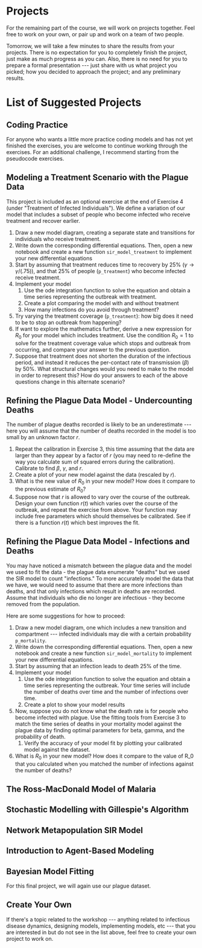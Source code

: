# Projects

For the remaining part of the course, we will work on projects together. Feel free to work on your own, or pair up and work on a team of two people.

Tomorrow, we will take a few minutes to share the results from your projects. There is no expectation for you to completely finish the project, just make as much progress as you can. Also, there is no need for you to prepare a formal presentation --- just share with us what project you picked; how you decided to approach the project; and any preliminary results.

# List of Suggested Projects

## Coding Practice

For anyone who wants a little more practice coding models and has not yet finished the exercises, you are welcome to continue working through the exercises. For an additional challenge, I recommend starting from the pseudocode exercises.

## Modeling a Treatment Scenario with the Plague Data

This project is included as an optional exercise at the end of Exercise 4 (under "Treatment of Infected Individuals"). We define a variation of our model that includes a subset of people who become infected who receive treatment and recover earlier.

1. Draw a new model diagram, creating a separate state and transitions for individuals who receive treatment. 
2. Write down the corresponding differential equations. Then, open a new notebook and create a new function `sir_model_treatment` to implement your new differential equations
3. Start by assuming that treatment reduces time to recovery by 25% ($\gamma \rightarrow \gamma/(.75)$), and that 25% of people (`p_treatment`) who become infected receive treatment. 
4. Implement your model
   1. Use the ode integration function to solve the equation and obtain a time series representing the outbreak with treatment.
   2. Create a plot comparing the model with and without treatment
   3. How many infections do you avoid through treatment?
5. Try varying the treatment coverage (`p_treatment`): how big does it need to be to stop an outbreak from happening?
6. If want to explore the mathematics further, derive a new expression for $R_0$ for your model which includes treatment. Use the condition $R_0=1$ to solve for the treatment coverage value which stops and outbreak from occurring, and compare your answer to the previous question.
7. Suppose that treatment does not shorten the duration of the infectious period, and instead it reduces the per-contact rate of transmission ($\beta$) by 50%. What structural changes would you need to make to the model in order to represent this? How do your answers to each of the above questions change in this alternate scenario?

## Refining the Plague Data Model - Undercounting Deaths

The number of plague deaths recorded is likely to be an underestimate --- here you will assume that the number of deaths recorded in the model is too small by an unknown factor $r$.

1. Repeat the calibration in Exercise 3, this time assuming that the data are larger than they appear by a factor of $r$ (you may need to re-define the way you calculate sum of squared errors during the calibration). Calibrate to find $\beta$, $\gamma$, and $r$. 
2. Create a plot of your new model against the data (rescaled by $r$).
3. What is the new value of $R_0$ in your new model? How does it compare to the previous estimate of $R_0$?
4. Suppose now that $r$ is allowed to vary over the course of the outbreak.   Design your own function $r(t)$ which varies over the course of the outbreak, and repeat the exercise from above. Your function may include free parameters which should themselves be calibrated. See if there is a function $r(t)$ which best improves the fit.

## Refining the Plague Data Model - Infections and Deaths

You may have noticed a mismatch between the plague data and the model we used to fit the data - the plague data enumerate "deaths" but we used the SIR model to count "infections." To more accurately model the data that we have, we would need to assume that there are more infections than deaths, and that only infections which result in deaths are recorded. Assume that individuals who die no longer are infectious - they become removed from the population.

Here are some suggestions for how to proceed:

1. Draw a new model diagram, one which includes a new transition and compartment --- infected individuals may die with a certain probability `p_mortality`.
2. Write down the corresponding differential equations. Then, open a new notebook and create a new function `sir_model_mortality` to implement your new differential equations.
3. Start by assuming that an infection leads to death 25% of the time.
4. Implement your model
   1. Use the ode integration function to solve the equation and obtain a time series representing the outbreak. Your time series will include the number of deaths over time and the number of infections over time.
   2. Create a plot to show your model results
5. Now, suppose you do not know what the death rate is for people who become infected with plague. Use the fitting tools from Exercise 3 to match the time series of deaths in your mortality model against the plague data by finding optimal parameters for beta, gamma, and the probability of death.
   1. Verify the accuracy of your model fit by plotting your calibrated model against the dataset.
6. What is $R_0$ in your new model? How does it compare to the value of R_0 that you calculated when you matched the number of infections against the number of deaths?

## The Ross-MacDonald Model of Malaria

## Stochastic Modelling with Gillespie's Algorithm

## Network Metapopulation SIR Model

## Introduction to Agent-Based Modeling

## Bayesian Model Fitting

For this final project, we will again use our plague dataset.

## Create Your Own

If there's a topic related to the workshop --- anything related to infectious disease dynamics, designing models, implementing models, etc --- that you are interested in but do not see in the list above, feel free to create your own project to work on.